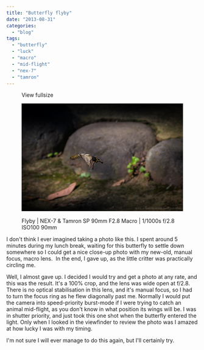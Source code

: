 ```yaml
---
title: "Butterfly flyby"
date: "2013-08-31"
categories: 
  - "blog"
tags: 
  - "butterfly"
  - "luck"
  - "macro"
  - "mid-flight"
  - "nex-7"
  - "tamron"
---
```


<figure>

View fullsize

![Flyby | NEX-7 &amp; Tamron SP 90mm F2.8 Macro | 1/1000s f/2.8 ISO100 90mm](/assets/images/99a3b-20130828_nex-7_dsc07091.jpg)

<figcaption>



Flyby | NEX-7 & Tamron SP 90mm F2.8 Macro | 1/1000s f/2.8 ISO100 90mm





</figcaption>



</figure>

I don't think I ever imagined taking a photo like this. I spent around 5 minutes during my lunch break, waiting for this butterfly to settle down somewhere so I could get a nice close-up photo with my new-old, manual focus, macro lens.  In the end, I gave up, as the little critter was practically circling me.

Well, I almost gave up. I decided I would try and get a photo at any rate, and this was the result. It's a 100% crop, and the lens was wide open at f/2.8. There is no optical stabilisation in this lens, and it's manual focus, so I had to turn the focus ring as he flew diagonally past me. Normally I would put the camera into speed-priority burst-mode if I were trying to catch an animal mid-flight, as you don't know in what position its wings will be. I was in shutter priority, and just took this one shot when the butterfly entered the light. Only when I looked in the viewfinder to review the photo was I amazed at how lucky I was with my timing.

I'm not sure I will ever manage to do this again, but I'll certainly try.
